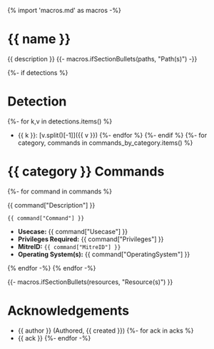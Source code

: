 {% import 'macros.md' as macros -%}
# {{ name }}

{{ description }}
{{- macros.ifSectionBullets(paths, "Path(s)") -}}

{%- if detections %}

# Detection

{%- for k,v in detections.items() %}
- {{ k }}: [v.split()[-1]]({{ v }})
{%- endfor %}
{%- endif %}
{%- for category, commands in commands_by_category.items() %}

# {{ category }} Commands

{%- for command in commands %}

{{ command["Description"] }}

```batch
{{ command["Command"] }}
```

- **Usecase:** {{ command["Usecase"] }}
- **Privileges Required:** {{ command["Privileges"] }}
- **MitreID:** `{{ command["MitreID"] }}`
- **Operating System(s):** {{ command["OperatingSystem"] }}

{% endfor -%}
{% endfor -%}

{{- macros.ifSectionBullets(resources, "Resource(s)") }}
# Acknowledgements

- {{ author }} (Authored, {{ created }})
{%- for ack in acks %}
- {{ ack }}
{%- endfor -%}
